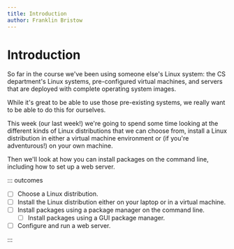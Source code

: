 ```yaml
---
title: Introduction
author: Franklin Bristow
---
```


Introduction
============

So far in the course we've been using someone else's Linux system: the CS
department's Linux systems, pre-configured virtual machines, and servers that
are deployed with complete operating system images.

While it's great to be able to use those pre-existing systems, we really want to
be able to do this for ourselves.

This week (our last week!) we're going to spend some time looking at the
different kinds of Linux distributions that we can choose from, install a Linux
distribution in either a virtual machine environment or (if you're adventurous!)
on your own machine.

Then we'll look at how you can install packages on the command line, including
how to set up a web server.

::: outcomes

* [ ] Choose a Linux distribution.
* [ ] Install the Linux distribution either on your laptop or in a virtual machine.
* [ ] Install packages using a package manager on the command line.
    * [ ] Install packages using a GUI package manager.
* [ ] Configure and run a web server.

:::
